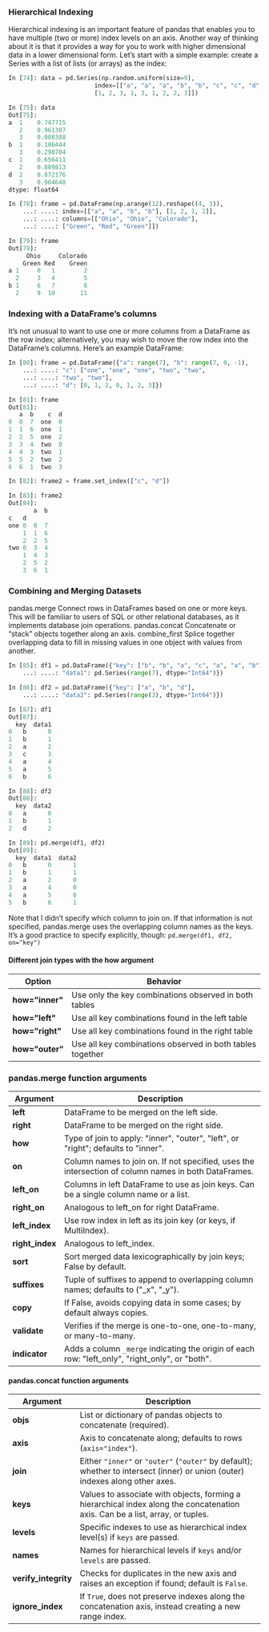 ### Hierarchical Indexing
Hierarchical indexing is an important feature of pandas that enables you to have multiple (two or more) index levels on an axis. Another way of thinking about it is that it provides a way for you to work with higher dimensional data in a lower dimensional form. Let’s start with a simple example: create a Series with a list of lists (or arrays) as the index:
```python
In [74]: data = pd.Series(np.random.uniform(size=9), 
						index=[["a", "a", "a", "b", "b", "c", "c", "d", "d"],
						[1, 2, 3, 1, 3, 1, 2, 2, 3]])

In [75]: data
Out[75]:
a  1    0.747715
   2    0.961307
   3    0.008388
b  1    0.106444
   3    0.298704
c  1    0.656411
   2    0.809813
d  2    0.872176
   3    0.964648
dtype: float64
```

```python
In [78]: frame = pd.DataFrame(np.arange(12).reshape((4, 3)),
    ...: ....: index=[["a", "a", "b", "b"], [1, 2, 1, 2]],
    ...: ....: columns=[["Ohio", "Ohio", "Colorado"],
    ...: ....: ["Green", "Red", "Green"]])

In [79]: frame
Out[79]:
     Ohio     Colorado
    Green Red    Green
a 1     0   1        2
  2     3   4        5
b 1     6   7        8
  2     9  10       11
```


### Indexing with a DataFrame’s columns
It’s not unusual to want to use one or more columns from a DataFrame as the row index; alternatively, you may wish to move the row index into the DataFrame’s columns. Here’s an example DataFrame:
```python
In [80]: frame = pd.DataFrame({"a": range(7), "b": range(7, 0, -1),
    ...: ....: "c": ["one", "one", "one", "two", "two",
    ...: ....: "two", "two"],
    ...: ....: "d": [0, 1, 2, 0, 1, 2, 3]})

In [81]: frame
Out[81]:
   a  b    c  d
0  0  7  one  0
1  1  6  one  1
2  2  5  one  2
3  3  4  two  0
4  4  3  two  1
5  5  2  two  2
6  6  1  two  3

In [82]: frame2 = frame.set_index(["c", "d"])

In [83]: frame2
Out[84]:
       a  b
c   d
one 0  0  7
    1  1  6
    2  2  5
two 0  3  4
    1  4  3
    2  5  2
    3  6  1
```


### Combining and Merging Datasets
pandas.merge
	Connect rows in DataFrames based on one or more keys. This will be familiar to users of SQL or other relational databases, as it implements database join operations.
pandas.concat
	Concatenate or “stack” objects together along an axis.
combine_first
	Splice together overlapping data to fill in missing values in one object with values from another.

```python
In [85]: df1 = pd.DataFrame({"key": ["b", "b", "a", "c", "a", "a", "b"],
    ...: ....: "data1": pd.Series(range(7), dtype="Int64")})

In [86]: df2 = pd.DataFrame({"key": ["a", "b", "d"],
    ...: ....: "data2": pd.Series(range(3), dtype="Int64")})

In [87]: df1
Out[87]:
  key  data1
0   b      0
1   b      1
2   a      2
3   c      3
4   a      4
5   a      5
6   b      6

In [88]: df2
Out[88]:
  key  data2
0   a      0
1   b      1
2   d      2

In [89]: pd.merge(df1, df2)
Out[89]:
  key  data1  data2
0   b      0      1
1   b      1      1
2   a      2      0
3   a      4      0
4   a      5      0
5   b      6      1
```

Note that I didn’t specify which column to join on. If that information is not specified, pandas.merge uses the overlapping column names as the keys. It’s a good practice to specify explicitly, though:
`pd.merge(df1, df2, on="key")`



#### Different join types with the how argument

| Option          | Behavior                                                  |
| --------------- | --------------------------------------------------------- |
| **how="inner"** | Use only the key combinations observed in both tables     |
| **how="left"**  | Use all key combinations found in the left table          |
| **how="right"** | Use all key combinations found in the right table         |
| **how="outer"** | Use all key combinations observed in both tables together |

### pandas.merge function arguments
| Argument      | Description |
|--------------|-----------------------------------------------------------|
| **left**     | DataFrame to be merged on the left side. |
| **right**    | DataFrame to be merged on the right side. |
| **how**      | Type of join to apply: "inner", "outer", "left", or "right"; defaults to "inner". |
| **on**       | Column names to join on. If not specified, uses the intersection of column names in both DataFrames. |
| **left_on**  | Columns in left DataFrame to use as join keys. Can be a single column name or a list. |
| **right_on** | Analogous to left_on for right DataFrame. |
| **left_index**  | Use row index in left as its join key (or keys, if MultiIndex). |
| **right_index** | Analogous to left_index. |
| **sort**     | Sort merged data lexicographically by join keys; False by default. |
| **suffixes** | Tuple of suffixes to append to overlapping column names; defaults to ("_x", "_y"). |
| **copy**     | If False, avoids copying data in some cases; by default always copies. |
| **validate** | Verifies if the merge is one-to-one, one-to-many, or many-to-many. |
| **indicator** | Adds a column `_merge` indicating the origin of each row: "left_only", "right_only", or "both". |

#### pandas.concat function arguments
| Argument          | Description |
|------------------|--------------------------------------------------------------|
| **objs**        | List or dictionary of pandas objects to concatenate (required). |
| **axis**        | Axis to concatenate along; defaults to rows (`axis="index"`). |
| **join**        | Either `"inner"` or `"outer"` (`"outer"` by default); whether to intersect (inner) or union (outer) indexes along other axes. |
| **keys**        | Values to associate with objects, forming a hierarchical index along the concatenation axis. Can be a list, array, or tuples. |
| **levels**      | Specific indexes to use as hierarchical index level(s) if `keys` are passed. |
| **names**       | Names for hierarchical levels if `keys` and/or `levels` are passed. |
| **verify_integrity** | Checks for duplicates in the new axis and raises an exception if found; default is `False`. |
| **ignore_index** | If `True`, does not preserve indexes along the concatenation axis, instead creating a new range index. |
